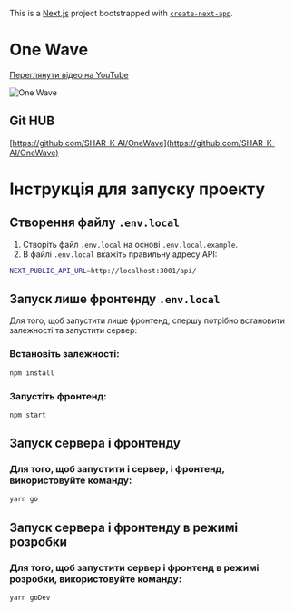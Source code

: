 This is a [Next.js](https://nextjs.org) project bootstrapped with [`create-next-app`](https://nextjs.org/docs/app/api-reference/cli/create-next-app).
# One Wave
[Переглянути відео на YouTube](https://www.youtube.com/watch?v=9tUh9zQl_6A)

![One Wave](./public/images/readme-1.gif)
## Git HUB
[https://github.com/SHAR-K-AI/OneWave](https://github.com/SHAR-K-AI/OneWave)

# Інструкція для запуску проекту

## Створення файлу `.env.local`

1. Створіть файл `.env.local` на основі `.env.local.example`.
2. В файлі `.env.local` вкажіть правильну адресу API:
```bash
NEXT_PUBLIC_API_URL=http://localhost:3001/api/
```

## Запуск лише фронтенду `.env.local`

Для того, щоб запустити лише фронтенд, спершу потрібно встановити залежності та запустити сервер:

### Встановіть залежності:

```bash
npm install
```
### Запустіть фронтенд:

```bash
npm start
```
## Запуск сервера і фронтенду

### Для того, щоб запустити і сервер, і фронтенд, використовуйте команду:
```bash
yarn go
```
## Запуск сервера і фронтенду в режимі розробки

### Для того, щоб запустити сервер і фронтенд в режимі розробки, використовуйте команду:
```bash
yarn goDev
```
